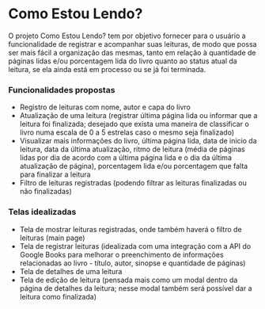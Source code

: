 # Como Estou Lendo?

O projeto Como Estou Lendo? tem por objetivo fornecer para o usuário a funcionalidade de registrar e acompanhar suas leituras, de modo que possa ser mais fácil a organização das mesmas, tanto em relação à quantidade de páginas lidas e/ou porcentagem lida do livro quanto ao status atual da leitura, se ela ainda está em processo ou se já foi terminada.

### Funcionalidades propostas

- Registro de leituras com nome, autor e capa do livro
- Atualização de uma leitura (registrar última página lida ou informar que a leitura foi finalizada; desejado que exista uma maneira de classificar o livro numa escala de 0 a 5 estrelas caso o mesmo seja finalizado)
- Visualizar mais informações do livro, última página lida, data de início da leitura, data da última atualização, ritmo de leitura (média de páginas lidas por dia de acordo com a última página lida e o dia da última atualização de página), porcentagem lida e/ou porcentagem que falta para finalizar a leitura
- Filtro de leituras registradas (podendo filtrar as leituras finalizadas ou não finalizadas)

### Telas idealizadas

- Tela de mostrar leituras registradas, onde também haverá o filtro de leituras (main page)
- Tela de registrar leituras (idealizada com uma integração com a API do Google Books para melhorar o preenchimento de informações relacionadas ao livro - título, autor, sinopse e quantidade de páginas)
- Tela de detalhes de uma leitura
- Tela de edição de leitura (pensada mais como um modal dentro da página de detalhes da leitura; nesse modal também será possível dar a leitura como finalizada)
